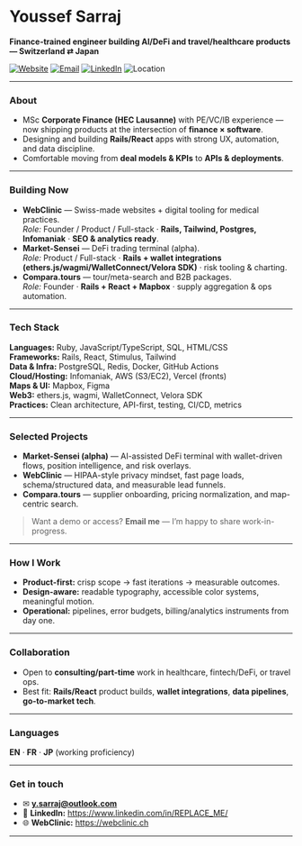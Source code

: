 <!-- If your GitHub username differs, change it below in the stats URLs -->
<h1 align="left">Youssef Sarraj</h1>
<p><strong>Finance-trained engineer building AI/DeFi and travel/healthcare products — Switzerland ⇄ Japan</strong></p>

<p>
  <a href="https://genkai.works"><img alt="Website" src="https://img.shields.io/badge/Website-genkai.works-informational"></a>
  <a href="mailto:y.sarraj@outlook.com"><img alt="Email" src="https://img.shields.io/badge/Email-y.sarraj%40outlook.com-blue"></a>
  <a href="https://www.linkedin.com/in/youssef-s-89474591/"><img alt="LinkedIn" src="https://img.shields.io/badge/LinkedIn-Connect-0A66C2"></a>
  <img alt="Location" src="https://img.shields.io/badge/Base-CH%20%E2%86%94%20JP-forestgreen">
</p>

---

### About
- MSc **Corporate Finance (HEC Lausanne)** with PE/VC/IB experience — now shipping products at the intersection of **finance × software**.  
- Designing and building **Rails/React** apps with strong UX, automation, and data discipline.  
- Comfortable moving from **deal models & KPIs** to **APIs & deployments**.

---

### Building Now
- **WebClinic** — Swiss-made websites + digital tooling for medical practices.  
  _Role:_ Founder / Product / Full-stack · **Rails, Tailwind, Postgres, Infomaniak** · **SEO & analytics ready**.  
- **Market-Sensei** — DeFi trading terminal (alpha).  
  _Role:_ Product / Full-stack · **Rails + wallet integrations (ethers.js/wagmi/WalletConnect/Velora SDK)** · risk tooling & charting.  
- **Compara.tours** — tour/meta-search and B2B packages.  
  _Role:_ Founder · **Rails + React + Mapbox** · supply aggregation & ops automation.

---

### Tech Stack
**Languages:** Ruby, JavaScript/TypeScript, SQL, HTML/CSS  
**Frameworks:** Rails, React, Stimulus, Tailwind  
**Data & Infra:** PostgreSQL, Redis, Docker, GitHub Actions  
**Cloud/Hosting:** Infomaniak, AWS (S3/EC2), Vercel (fronts)  
**Maps & UI:** Mapbox, Figma  
**Web3:** ethers.js, wagmi, WalletConnect, Velora SDK  
**Practices:** Clean architecture, API-first, testing, CI/CD, metrics

---

### Selected Projects
- **Market-Sensei (alpha)** — AI-assisted DeFi terminal with wallet-driven flows, position intelligence, and risk overlays.  
- **WebClinic** — HIPAA-style privacy mindset, fast page loads, schema/structured data, and measurable lead funnels.  
- **Compara.tours** — supplier onboarding, pricing normalization, and map-centric search.

> Want a demo or access? **Email me** — I’m happy to share work-in-progress.

---

### How I Work
- **Product-first:** crisp scope → fast iterations → measurable outcomes.  
- **Design-aware:** readable typography, accessible color systems, meaningful motion.  
- **Operational:** pipelines, error budgets, billing/analytics instruments from day one.

---

### Collaboration
- Open to **consulting/part-time** work in healthcare, fintech/DeFi, or travel ops.  
- Best fit: **Rails/React** product builds, **wallet integrations**, **data pipelines**, **go-to-market tech**.

---

### Languages
**EN** · **FR** · **JP** (working proficiency)

---

### Get in touch
- ✉︎ **y.sarraj@outlook.com**  
- 🔗 **LinkedIn:** https://www.linkedin.com/in/REPLACE_ME/  
- 🌐 **WebClinic:** https://webclinic.ch

---

<!-- Optional: GitHub stats (uncomment if you like them) -->
<!--
![Youssef's GitHub stats](https://github-readme-stats.vercel.app/api?username=youssefsarraj&show_icons=true&line_height=24)
![Top Langs](https://github-readme-stats.vercel.app/api/top-langs/?username=youssefsarraj&layout=compact)
-->

